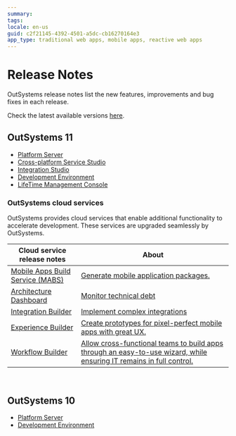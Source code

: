 ```yaml
---
summary:
tags:
locale: en-us
guid: c2f21145-4392-4501-a5dc-cb16270164e3
app_type: traditional web apps, mobile apps, reactive web apps
---
```


# Release Notes

OutSystems release notes list the new features, improvements and bug fixes in each release.

Check the latest available versions [here](https://www.outsystems.com/downloads).


## OutSystems 11

* [Platform Server](https://success.outsystems.com/Support/Release_Notes/11/Platform_Server)
* [Cross-platform Service Studio](https://success.outsystems.com/Support/Release_Notes/11/Cross-platform_Service_Studio)
* [Integration Studio](11/integration-studio/integration-studio.md)
* [Development Environment](https://success.outsystems.com/Support/Release_Notes/11/Development_Environment)
* [LifeTime Management Console](https://success.outsystems.com/Support/Release_Notes/LifeTime_Management_Console)



### OutSystems cloud services

OutSystems provides cloud services that enable additional functionality to accelerate development. These services are upgraded seamlessly by OutSystems.


| Cloud service release notes | About |
|---|---|
| [Mobile Apps Build Service (MABS)](https://success.outsystems.com/Support/Release_Notes/Mobile_Apps_Build_Service) | [Generate mobile application packages.](https://success.outsystems.com/Documentation/11/Delivering_Mobile_Apps/Mobile_Apps_Build_Service)|
| [Architecture Dashboard](https://success.outsystems.com/Support/Release_Notes/Architecture_Dashboard) | [Monitor technical debt](https://success.outsystems.com/Documentation/11/Managing_the_Applications_Lifecycle/Manage_technical_debt) |
| [Integration Builder](https://success.outsystems.com/Support/Release_Notes/Integration_Builder) | [Implement complex integrations](https://success.outsystems.com/Documentation/11/Extensibility_and_Integration/Integration_Builder) |
| [Experience Builder](https://success.outsystems.com/Support/Release_Notes/Experience_Builder) | [Create prototypes for pixel-perfect mobile apps with great UX.](https://success.outsystems.com/Documentation/Experience_Builder/Introduction_to_Experience_Builder)
| [Workflow Builder](https://success.outsystems.com/Support/Release_Notes/Workflow_Builder) | [Allow cross-functional teams to build apps through an easy-to-use wizard, while ensuring IT remains in full control.](https://success.outsystems.com/Documentation/11/Developing_an_Application/Create_case_management_and_workflow_apps/Create_workflow_apps_with_Workflow_Builder) |

<br/>

## OutSystems 10

* [Platform Server](https://success.outsystems.com/Support/Release_Notes/10/Platform_Server)
* [Development Environment](https://success.outsystems.com/Support/Release_Notes/10/Development_Environment)
